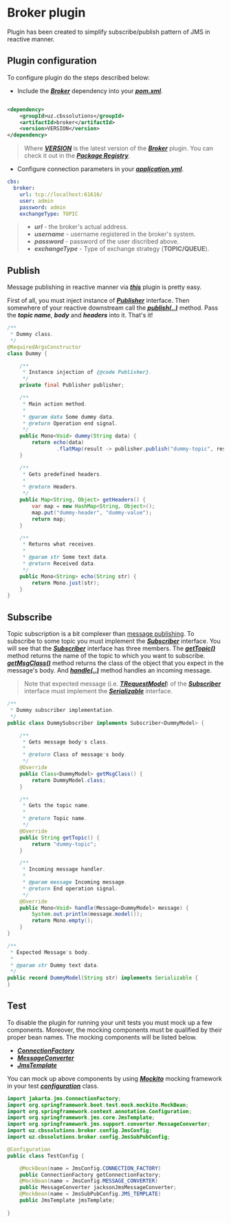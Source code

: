 # Broker plugin

Plugin has been created to simplify subscribe/publish pattern of JMS in reactive manner.

## Plugin configuration

To configure plugin do the steps described below:

- Include the [***Broker***](https://gitlab.hayotbank.uz/mobile-back/plugins/jms-broker/broker) dependency into your 
[***pom.xml***](https://maven.apache.org/guides/introduction/introduction-to-the-pom.html).

```xml

<dependency>
    <groupId>uz.cbssolutions</groupId>
    <artifactId>broker</artifactId>
    <version>VERSION</version>
</dependency>
```

> Where [***VERSION***](http://jfrog-artifactory.hayotbank.uz/artifactory/libs-release/uz/cbssolutions/broker/) is the latest version of the 
[***Broker***](https://gitlab.hayotbank.uz/mobile-back/plugins/jms-broker/broker) plugin. You can check it out in
> the [***Package Registry***](http://jfrog-artifactory.hayotbank.uz/artifactory/libs-release).

- Configure connection parameters in your [***application.yml***](https://docs.spring.io/spring-boot/docs/current/reference/html/application-properties.html).

```yml
cbs:
  broker:
    url: tcp://localhost:61616/
    user: admin
    password: admin
    exchangeType: TOPIC
```

> - ***url*** - the broker's actual address.
> - ***username*** - username registered in the broker's system.
> - ***password*** - password of the user discribed above.
> - ***exchangeType*** - Type of exchange strategy (**TOPIC/QUEUE**).

## Publish

Message publishing in reactive manner via [***this***](https://gitlab.hayotbank.uz/mobile-back/plugins/jms-broker/broker) plugin is pretty easy.

First of all, you must inject instance of [***Publisher***](https://gitlab.hayotbank.uz/mobile-back/plugins/jms-broker/broker/-/blob/master/src/main/java/uz/cbssolutions/broker/service/Publisher.java) interface. Then somewhere of your reactive downstream call the
[***publish(..)***](https://gitlab.hayotbank.uz/mobile-back/plugins/jms-broker/broker/-/blob/master/src/main/java/uz/cbssolutions/broker/service/Publisher.java) 
method. Pass the ***topic name***, ***body*** and ***headers*** into it. That's it!

```java
/**
 * Dummy class.
 */
@RequiredArgsConstructor
class Dummy {

    /**
     * Instance injection of {@code Publisher}.
     */
    private final Publisher publisher;

    /**
     * Main action method.
     *
     * @param data Some dummy data.
     * @return Operation end signal.
     */
    public Mono<Void> dummy(String data) {
        return echo(data)
                .flatMap(result -> publisher.publish("dummy-topic", result, this.getHeaders()));
    }

    /**
     * Gets predefined headers.
     *
     * @return Headers.
     */
    public Map<String, Object> getHeaders() {
        var map = new HashMap<String, Object>();
        map.put("dummy-header", "dummy-value");
        return map;
    }

    /**
     * Returns what receives.
     *
     * @param str Some text data.
     * @return Received data.
     */
    public Mono<String> echo(String str) {
        return Mono.just(str);
    }
}
```

## Subscribe

Topic subscription is a bit complexer than [message publishing](#publish).
To subscribe to some topic you must implement the 
[***Subscriber***](https://gitlab.hayotbank.uz/mobile-back/plugins/jms-broker/broker/-/blob/master/src/main/java/uz/cbssolutions/broker/service/Subscriber.java) 
interface. You will see that the [***Subscriber***](https://gitlab.hayotbank.uz/mobile-back/plugins/jms-broker/broker/-/blob/master/src/main/java/uz/cbssolutions/broker/service/Subscriber.java)
interface has three members. The [***getTopic()***](https://gitlab.hayotbank.uz/mobile-back/plugins/jms-broker/broker/-/blob/master/src/main/java/uz/cbssolutions/broker/service/Subscriber.java) 
method returns the name of the topic to which you want to subscribe.
[***getMsgClass()***](https://gitlab.hayotbank.uz/mobile-back/plugins/jms-broker/broker/-/blob/master/src/main/java/uz/cbssolutions/broker/service/Subscriber.java) 
method returns the class of the object that you expect in the message's body. And 
[***handle(..)***](https://gitlab.hayotbank.uz/mobile-back/plugins/jms-broker/broker/-/blob/master/src/main/java/uz/cbssolutions/broker/service/Subscriber.java) 
method handles an incoming message.

> Note that expected message (i.e. [***TRequestModel***](https://gitlab.hayotbank.uz/mobile-back/plugins/jms-broker/broker/-/blob/master/src/main/java/uz/cbssolutions/broker/service/Subscriber.java)) 
> of the [***Subscriber***](https://gitlab.hayotbank.uz/mobile-back/plugins/jms-broker/broker/-/blob/master/src/main/java/uz/cbssolutions/broker/service/Subscriber.java) 
> interface must implement the
[***Serializable***](https://docs.oracle.com/javase/7/docs/api/java/io/Serializable.html) interface.

```java
/**
 * Dummy subscriber implementation.
 */
public class DummySubscriber implements Subscriber<DummyModel> {

    /**
     * Gets message body's class.
     *
     * @return Class of message's body.
     */
    @Override
    public Class<DummyModel> getMsgClass() {
        return DummyModel.class;
    }

    /**
     * Gets the topic name.
     *
     * @return Topic name.
     */
    @Override
    public String getTopic() {
        return "dummy-topic";
    }

    /**
     * Incoming message handler.
     *
     * @param message Incoming message.
     * @return End operation signal.
     */
    @Override
    public Mono<Void> handle(Message<DummyModel> message) {
        System.out.println(message.model());
        return Mono.empty();
    }
}

/**
 * Expected Message's body.
 *
 * @param str Dummy text data.
 */
public record DummyModel(String str) implements Serializable {
}
```


## Test

To disable the plugin for running your unit tests you must mock up a few components. Moreover, the mocking components must 
be qualified by their proper bean names. The mocking components will be listed below. 
- [***ConnectionFactory***](https://jakarta.ee/specifications/messaging/3.0/apidocs/jakarta/jms/connectionfactory)
- [***MessageConverter***](https://docs.spring.io/spring-framework/docs/current/javadoc-api/org/springframework/jms/support/converter/MessageConverter.html)
- [***JmsTemplate***](https://docs.spring.io/spring-framework/docs/current/javadoc-api/org/springframework/jms/core/JmsTemplate.html)

You can mock up above components by using [***Mockito***](https://site.mockito.org/) mocking framework in your test 
[***configuration***](https://docs.spring.io/spring-boot/docs/2.0.x/reference/html/using-boot-configuration-classes.html) class.


```java
import jakarta.jms.ConnectionFactory;
import org.springframework.boot.test.mock.mockito.MockBean;
import org.springframework.context.annotation.Configuration;
import org.springframework.jms.core.JmsTemplate;
import org.springframework.jms.support.converter.MessageConverter;
import uz.cbssolutions.broker.config.JmsConfig;
import uz.cbssolutions.broker.config.JmsSubPubConfig;

@Configuration
public class TestConfig {

    @MockBean(name = JmsConfig.CONNECTION_FACTORY)
    public ConnectionFactory getConnectionFactory;
    @MockBean(name = JmsConfig.MESSAGE_CONVERTER)
    public MessageConverter jacksonJmsMessageConverter;
    @MockBean(name = JmsSubPubConfig.JMS_TEMPLATE)
    public JmsTemplate jmsTemplate;
    
}
```